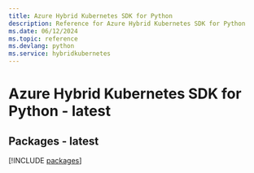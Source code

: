```yaml
---
title: Azure Hybrid Kubernetes SDK for Python
description: Reference for Azure Hybrid Kubernetes SDK for Python
ms.date: 06/12/2024
ms.topic: reference
ms.devlang: python
ms.service: hybridkubernetes
---
```

# Azure Hybrid Kubernetes SDK for Python - latest
## Packages - latest
[!INCLUDE [packages](hybrid-kubernetes-index.md)]